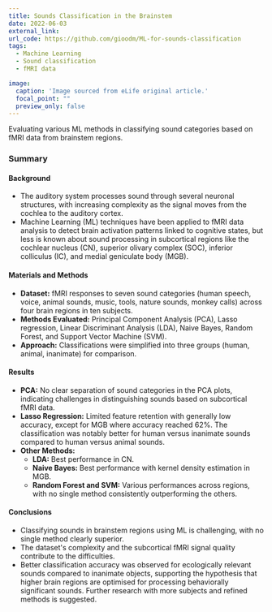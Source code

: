 ```yaml
---
title: Sounds Classification in the Brainstem
date: 2022-06-03
external_link: 
url_code: https://github.com/gioodm/ML-for-sounds-classification
tags:
  - Machine Learning
  - Sound classification
  - fMRI data

image:
  caption: 'Image sourced from eLife original article.'
  focal_point: ""
  preview_only: false
---
```


Evaluating various ML methods in classifying sound categories based on fMRI data from brainstem regions.

### Summary

#### **Background**
  - The auditory system processes sound through several neuronal structures, with increasing complexity as the signal moves from the cochlea to the auditory cortex.
  - Machine Learning (ML) techniques have been applied to fMRI data analysis to detect brain activation patterns linked to cognitive states, but less is known about sound processing in subcortical regions like the cochlear nucleus (CN), superior olivary complex (SOC), inferior colliculus (IC), and medial geniculate body (MGB).

#### **Materials and Methods**
  - **Dataset:** fMRI responses to seven sound categories (human speech, voice, animal sounds, music, tools, nature sounds, monkey calls) across four brain regions in ten subjects.
  - **Methods Evaluated:** Principal Component Analysis (PCA), Lasso regression, Linear Discriminant Analysis (LDA), Naive Bayes, Random Forest, and Support Vector Machine (SVM).
  - **Approach:** Classifications were simplified into three groups (human, animal, inanimate) for comparison.

#### **Results**
  - **PCA:** No clear separation of sound categories in the PCA plots, indicating challenges in distinguishing sounds based on subcortical fMRI data.
  - **Lasso Regression:** Limited feature retention with generally low accuracy, except for MGB where accuracy reached 62%. The classification was notably better for human versus inanimate sounds compared to human versus animal sounds.
  - **Other Methods:** 
    - **LDA:** Best performance in CN.
    - **Naive Bayes:** Best performance with kernel density estimation in MGB.
    - **Random Forest and SVM:** Various performances across regions, with no single method consistently outperforming the others.

#### **Conclusions**
  - Classifying sounds in brainstem regions using ML is challenging, with no single method clearly superior.
  - The dataset's complexity and the subcortical fMRI signal quality contribute to the difficulties.
  - Better classification accuracy was observed for ecologically relevant sounds compared to inanimate objects, supporting the hypothesis that higher brain regions are optimised for processing behaviorally significant sounds. Further research with more subjects and refined methods is suggested.